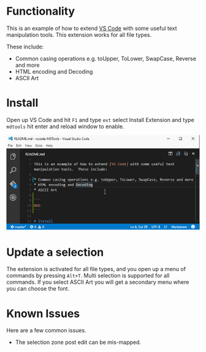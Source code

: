 # Functionality

This is an example of how to extend [VS Code](https://github.com/Microsoft/vscode) with some useful text manipulation tools.  This extension works for all file types.

These include:

* Common casing operations e.g. toUpper, ToLower, SwapCase, Reverse and more
* HTML encoding and Decoding
* ASCII Art

# Install

Open up VS Code and hit `F1` and type `ext` select Install Extension and type `mdtools` hit enter and reload window to enable. 

![install and work](images/mdtools1.gif)


# Update a selection

The extension is activated for all file types, and  you open up a menu of commands by pressing `Alt+T`. Multi selection is supported for all commands. If you select ASCII Art you will get a secondary menu where you can choose the font.


# Known Issues

Here are a few common issues.

* The selection zone post edit can be mis-mapped.
 
